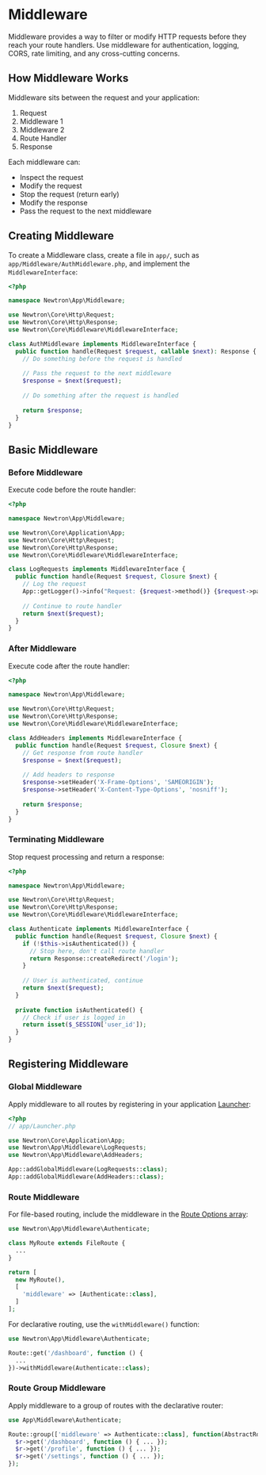 # Middleware

Middleware provides a way to filter or modify HTTP requests before they reach your route handlers. Use middleware for authentication, logging, CORS, rate limiting, and any cross-cutting concerns.

## How Middleware Works

Middleware sits between the request and your application:

1. Request
2. Middleware 1
3. Middleware 2
4. Route Handler
5. Response

Each middleware can:

- Inspect the request
- Modify the request
- Stop the request (return early)
- Modify the response
- Pass the request to the next middleware

## Creating Middleware

To create a Middleware class, create a file in `app/`, such as `app/Middleware/AuthMiddleware.php`, and implement the `MiddlewareInterface`:

```php
<?php

namespace Newtron\App\Middleware;

use Newtron\Core\Http\Request;
use Newtron\Core\Http\Response;
use Newtron\Core\Middleware\MiddlewareInterface;

class AuthMiddleware implements MiddlewareInterface {
  public function handle(Request $request, callable $next): Response {
    // Do something before the request is handled
      
    // Pass the request to the next middleware
    $response = $next($request);
      
    // Do something after the request is handled
      
    return $response;
  }
}
```

## Basic Middleware

### Before Middleware

Execute code before the route handler:

```php
<?php

namespace Newtron\App\Middleware;

use Newtron\Core\Application\App;
use Newtron\Core\Http\Request;
use Newtron\Core\Http\Response;
use Newtron\Core\Middleware\MiddlewareInterface;

class LogRequests implements MiddlewareInterface {
  public function handle(Request $request, Closure $next) {
    // Log the request
    App::getLogger()->info("Request: {$request->method()} {$request->path()}");
    
    // Continue to route handler
    return $next($request);
  }
}
```

### After Middleware

Execute code after the route handler:

```php
<?php

namespace Newtron\App\Middleware;

use Newtron\Core\Http\Request;
use Newtron\Core\Http\Response;
use Newtron\Core\Middleware\MiddlewareInterface;

class AddHeaders implements MiddlewareInterface {
  public function handle(Request $request, Closure $next) {
    // Get response from route handler
    $response = $next($request);
        
    // Add headers to response
    $response->setHeader('X-Frame-Options', 'SAMEORIGIN');
    $response->setHeader('X-Content-Type-Options', 'nosniff');
        
    return $response;
  }
}
```

### Terminating Middleware

Stop request processing and return a response:

```php
<?php

namespace Newtron\App\Middleware;

use Newtron\Core\Http\Request;
use Newtron\Core\Http\Response;
use Newtron\Core\Middleware\MiddlewareInterface;

class Authenticate implements MiddlewareInterface {
  public function handle(Request $request, Closure $next) {
    if (!$this->isAuthenticated()) {
      // Stop here, don't call route handler
      return Response::createRedirect('/login');
    }
    
    // User is authenticated, continue
    return $next($request);
  }
    
  private function isAuthenticated() {
    // Check if user is logged in
    return isset($_SESSION['user_id']);
  }
}
```

## Registering Middleware

### Global Middleware

Apply middleware to all routes by registering in your application [Launcher](/getting-started/launcher):

```php
<?php
// app/Launcher.php

use Newtron\Core\Application\App;
use Newtron\App\Middleware\LogRequests;
use Newtron\App\Middleware\AddHeaders;

App::addGlobalMiddleware(LogRequests::class);
App::addGlobalMiddleware(AddHeaders::class);
```

### Route Middleware

For file-based routing, include the middleware in the [Route Options array](/routing/file-based#route-options-array):
```php
use Newtron\App\Middleware\Authenticate;

class MyRoute extends FileRoute {
  ...
}

return [
  new MyRoute(),
  [
    'middleware' => [Authenticate::class],
  ]
];
```

For declarative routing, use the `withMiddleware()` function:
```php
use Newtron\App\Middleware\Authenticate;

Route::get('/dashboard', function () {
  ...
})->withMiddleware(Authenticate::class);
```

### Route Group Middleware

Apply middleware to a group of routes with the declarative router:

```php
use App\Middleware\Authenticate;

Route::group(['middleware' => Authenticate::class], function(AbstractRouter $r) {
  $r->get('/dashboard', function () { ... });
  $r->get('/profile', function () { ... });
  $r->get('/settings', function () { ... });
});
```
